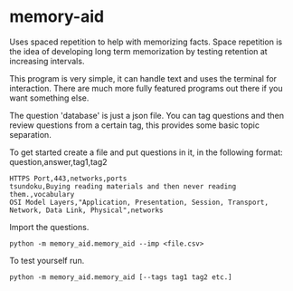 # memory-aid
Uses spaced repetition to help with memorizing facts.
Space repetition is the idea of developing long term memorization by testing retention at increasing intervals.

This program is very simple, it can handle text and uses the terminal for interaction.  There are much more fully featured programs out there if you want something else.

The question 'database' is just a json file. You can tag questions and then review questions from a certain tag, this provides some basic topic separation.

To get started create a file and put questions in it, in the following format: 
question,answer,tag1,tag2

```
HTTPS Port,443,networks,ports
tsundoku,Buying reading materials and then never reading them.,vocabulary
OSI Model Layers,"Application, Presentation, Session, Transport, Network, Data Link, Physical",networks
```

Import the questions.
```
python -m memory_aid.memory_aid --imp <file.csv>
```

To test yourself run.
```
python -m memory_aid.memory_aid [--tags tag1 tag2 etc.]
```

